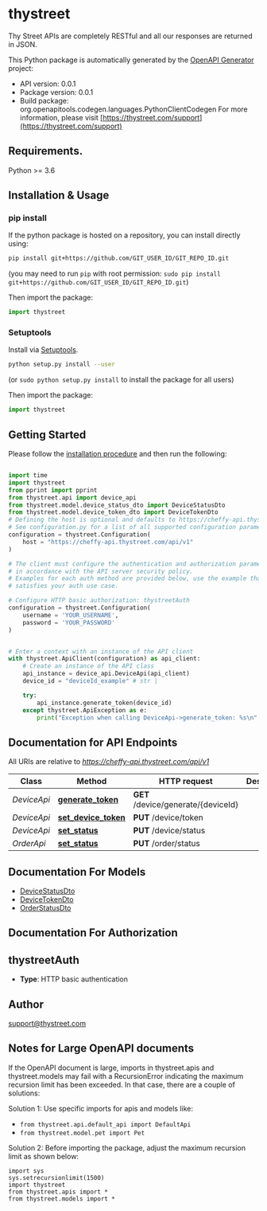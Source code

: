 # thystreet
Thy Street APIs are completely RESTful and all our responses are returned in JSON.

This Python package is automatically generated by the [OpenAPI Generator](https://openapi-generator.tech) project:

- API version: 0.0.1
- Package version: 0.0.1
- Build package: org.openapitools.codegen.languages.PythonClientCodegen
For more information, please visit [https://thystreet.com/support](https://thystreet.com/support)

## Requirements.

Python >= 3.6

## Installation & Usage
### pip install

If the python package is hosted on a repository, you can install directly using:

```sh
pip install git+https://github.com/GIT_USER_ID/GIT_REPO_ID.git
```
(you may need to run `pip` with root permission: `sudo pip install git+https://github.com/GIT_USER_ID/GIT_REPO_ID.git`)

Then import the package:
```python
import thystreet
```

### Setuptools

Install via [Setuptools](http://pypi.python.org/pypi/setuptools).

```sh
python setup.py install --user
```
(or `sudo python setup.py install` to install the package for all users)

Then import the package:
```python
import thystreet
```

## Getting Started

Please follow the [installation procedure](#installation--usage) and then run the following:

```python

import time
import thystreet
from pprint import pprint
from thystreet.api import device_api
from thystreet.model.device_status_dto import DeviceStatusDto
from thystreet.model.device_token_dto import DeviceTokenDto
# Defining the host is optional and defaults to https://cheffy-api.thystreet.com/api/v1
# See configuration.py for a list of all supported configuration parameters.
configuration = thystreet.Configuration(
    host = "https://cheffy-api.thystreet.com/api/v1"
)

# The client must configure the authentication and authorization parameters
# in accordance with the API server security policy.
# Examples for each auth method are provided below, use the example that
# satisfies your auth use case.

# Configure HTTP basic authorization: thystreetAuth
configuration = thystreet.Configuration(
    username = 'YOUR_USERNAME',
    password = 'YOUR_PASSWORD'
)


# Enter a context with an instance of the API client
with thystreet.ApiClient(configuration) as api_client:
    # Create an instance of the API class
    api_instance = device_api.DeviceApi(api_client)
    device_id = "deviceId_example" # str | 

    try:
        api_instance.generate_token(device_id)
    except thystreet.ApiException as e:
        print("Exception when calling DeviceApi->generate_token: %s\n" % e)
```

## Documentation for API Endpoints

All URIs are relative to *https://cheffy-api.thystreet.com/api/v1*

Class | Method | HTTP request | Description
------------ | ------------- | ------------- | -------------
*DeviceApi* | [**generate_token**](docs/DeviceApi.md#generate_token) | **GET** /device/generate/{deviceId} | 
*DeviceApi* | [**set_device_token**](docs/DeviceApi.md#set_device_token) | **PUT** /device/token | 
*DeviceApi* | [**set_status**](docs/DeviceApi.md#set_status) | **PUT** /device/status | 
*OrderApi* | [**set_status**](docs/OrderApi.md#set_status) | **PUT** /order/status | 


## Documentation For Models

 - [DeviceStatusDto](docs/DeviceStatusDto.md)
 - [DeviceTokenDto](docs/DeviceTokenDto.md)
 - [OrderStatusDto](docs/OrderStatusDto.md)


## Documentation For Authorization


## thystreetAuth

- **Type**: HTTP basic authentication


## Author

support@thystreet.com


## Notes for Large OpenAPI documents
If the OpenAPI document is large, imports in thystreet.apis and thystreet.models may fail with a
RecursionError indicating the maximum recursion limit has been exceeded. In that case, there are a couple of solutions:

Solution 1:
Use specific imports for apis and models like:
- `from thystreet.api.default_api import DefaultApi`
- `from thystreet.model.pet import Pet`

Solution 2:
Before importing the package, adjust the maximum recursion limit as shown below:
```
import sys
sys.setrecursionlimit(1500)
import thystreet
from thystreet.apis import *
from thystreet.models import *
```

